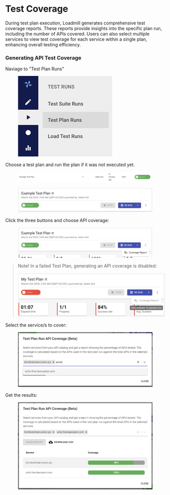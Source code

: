 # Test Coverage

During test plan execution, Loadmill generates comprehensive test coverage reports. These reports provide insights into the specific plan run, including the number of APIs covered. Users can also select multiple services to view test coverage for each service within a single plan, enhancing overall testing efficiency.

### Generating API Test Coverage

Naviage to "Test Plan Runs"

<figure><img src="../.gitbook/assets/image.png" alt="" width="297"><figcaption></figcaption></figure>

Choose a test plan and run the plan if it was not executed yet.

<figure><img src="../.gitbook/assets/image (3).png" alt=""><figcaption></figcaption></figure>

<figure><img src="../.gitbook/assets/image (4).png" alt=""><figcaption></figcaption></figure>

Click the three buttons and choose API coverage:

<figure><img src="../.gitbook/assets/image (7).png" alt=""><figcaption></figcaption></figure>

> Note! In a failed Test Plan, generating an API coverage is disabled:
>
> ![](<../.gitbook/assets/image (10).png>)

Select the service/s to cover:

<figure><img src="../.gitbook/assets/image (8).png" alt=""><figcaption></figcaption></figure>

Get the results:

<figure><img src="../.gitbook/assets/image (11).png" alt=""><figcaption></figcaption></figure>
